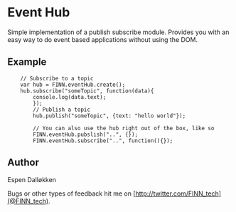 Event Hub 
============

Simple implementation of a publish subscribe module.
Provides you with an easy way to do event based applications without using the DOM.


Example
------------
		// Subscribe to a topic
		var hub = FINN.eventHub.create();
		hub.subscribe("someTopic", function(data){
			console.log(data.text);
			});
			// Publish a topic
			hub.publish("someTopic", {text: "hello world"});

			// You can also use the hub right out of the box, like so
			FINN.eventHub.pubslish("..", {});
			FINN.eventHub.subscribe("..", function(){});

Author
------------
Espen Dalløkken

Bugs or other types of feedback hit me on [http://twitter.com/FINN_tech](@FINN_tech).